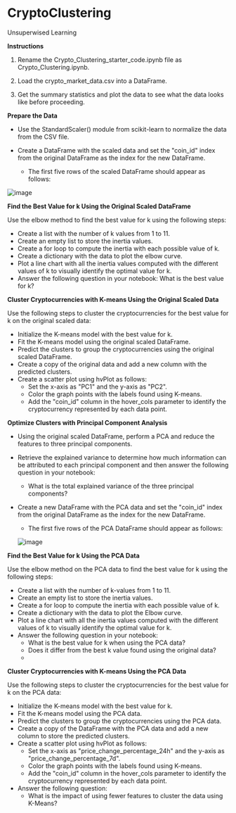 # CryptoClustering
Unsuperwised Learning 


**Instructions**

1. Rename the Crypto_Clustering_starter_code.ipynb file as Crypto_Clustering.ipynb.

2. Load the crypto_market_data.csv into a DataFrame.

3. Get the summary statistics and plot the data to see what the data looks like before proceeding.

**Prepare the Data**

* Use the StandardScaler() module from scikit-learn to normalize the data from the CSV file.

* Create a DataFrame with the scaled data and set the "coin_id" index from the original DataFrame as the index for the new DataFrame.

  * The first five rows of the scaled DataFrame should appear as follows:


![image](https://github.com/nidhruv9/CryptoClustering/assets/140780906/2f4f705d-4493-453c-82d9-774bebcd1611)


**Find the Best Value for k Using the Original Scaled DataFrame**

Use the elbow method to find the best value for k using the following steps:

  * Create a list with the number of k values from 1 to 11.
  * Create an empty list to store the inertia values.
  * Create a for loop to compute the inertia with each possible value of k.
  * Create a dictionary with the data to plot the elbow curve.
  * Plot a line chart with all the inertia values computed with the different values of k to visually identify the optimal value for k.
  * Answer the following question in your notebook: What is the best value for k?
    
**Cluster Cryptocurrencies with K-means Using the Original Scaled Data**

Use the following steps to cluster the cryptocurrencies for the best value for k on the original scaled data:

  * Initialize the K-means model with the best value for k.
  * Fit the K-means model using the original scaled DataFrame.
  * Predict the clusters to group the cryptocurrencies using the original scaled DataFrame.
  * Create a copy of the original data and add a new column with the predicted clusters.
  * Create a scatter plot using hvPlot as follows:
    * Set the x-axis as "PC1" and the y-axis as "PC2".
    * Color the graph points with the labels found using K-means.
    * Add the "coin_id" column in the hover_cols parameter to identify the cryptocurrency represented by each data point.
      
**Optimize Clusters with Principal Component Analysis**

  * Using the original scaled DataFrame, perform a PCA and reduce the features to three principal components.

  * Retrieve the explained variance to determine how much information can be attributed to each principal component and then answer the following question in your notebook:

    * What is the total explained variance of the three principal components?
  * Create a new DataFrame with the PCA data and set the "coin_id" index from the original DataFrame as the index for the new DataFrame.

    * The first five rows of the PCA DataFrame should appear as follows:

    ![image](https://github.com/nidhruv9/CryptoClustering/assets/140780906/f716d967-71dc-47a3-8859-3d8a8fae5f73)

**Find the Best Value for k Using the PCA Data**

Use the elbow method on the PCA data to find the best value for k using the following steps:

  * Create a list with the number of k-values from 1 to 11.
  * Create an empty list to store the inertia values.
  * Create a for loop to compute the inertia with each possible value of k.
  * Create a dictionary with the data to plot the Elbow curve.
  * Plot a line chart with all the inertia values computed with the different values of k to visually identify the optimal value for k.
  * Answer the following question in your notebook:
    * What is the best value for k when using the PCA data?
    * Does it differ from the best k value found using the original data?
    * 
**Cluster Cryptocurrencies with K-means Using the PCA Data**

Use the following steps to cluster the cryptocurrencies for the best value for k on the PCA data:

  * Initialize the K-means model with the best value for k.
  * Fit the K-means model using the PCA data.
  * Predict the clusters to group the cryptocurrencies using the PCA data.
  * Create a copy of the DataFrame with the PCA data and add a new column to store the predicted clusters.
  * Create a scatter plot using hvPlot as follows:
    * Set the x-axis as "price_change_percentage_24h" and the y-axis as "price_change_percentage_7d".
    * Color the graph points with the labels found using K-means.
    * Add the "coin_id" column in the hover_cols parameter to identify the cryptocurrency represented by each data point.
  * Answer the following question:
    * What is the impact of using fewer features to cluster the data using K-Means?
